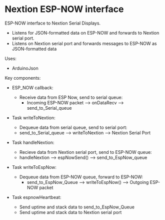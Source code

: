 # Nextion ESP-NOW interface

ESP-NOW interface to Nextion Serial Displays. 
* Listens for JSON-formatted data on ESP-NOW and forwards to Nextion serial port. 
* Listens on Nextion serial port and forwards messages to ESP-NOW as JSON-formatted data

Uses: 
* ArduinoJson

Key components:

* ESP_NOW callback:
  * Receive data from ESP Now, send to serial queue:
     * Incoming ESP-NOW packet --> onDataRecv --> send_to_Serial_queue
  
* Task writeToNextion:
  * Dequeue data from serial queue, send to serial port:
   * send_to_Serial_queue --> writeToNextion --> Nextion Serial Port

* Task handleNextion:
  * Recieve data from Nextion serial port, send to ESP-NOW queue:
   * handleNextion --> espNowSend() --> send_to_EspNow_queue

* Task writeToEspNow:
  * Dequeue data from ESP-NOW queue, forward to ESP-NOW:
    * send_to_EspNow_Queue --> writeToEspNow() --> Outgoing ESP-NOW packet
  
* Task espnowHeartbeat:
  * Send uptime and stack data to send_to_EspNow_Queue
  * Send uptime and stack data to Nextion serial port
